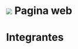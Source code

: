 # ![](http://images4.fanpop.com/image/answers/2045000/2045401_1317846083196.52res_400_300.jpg) Pagina web
# Integrantes 
